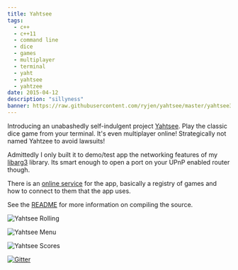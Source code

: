 ```yaml
---
title: Yahtsee
tags:
  - c++
  - c++11
  - command line
  - dice
  - games
  - multiplayer
  - terminal
  - yaht
  - yahtsee
  - yahtzee
date: 2015-04-12
description: "sillyness"
banner: https://raw.githubusercontent.com/ryjen/yahtsee/master/yahtsee3.png
---
```


Introducing an unabashedly self-indulgent project [Yahtsee](http://github.com/ryjen/yahtsee).  Play the classic dice game from your terminal.  It's even multiplayer online! Strategically not named Yahtzee to avoid lawsuits!

Admittedly I only built it to demo/test app the networking features of my [libarg3](https://github.com/ryjen/libarg3) library.  Its smart enough to open a port on your UPnP enabled router though.

There is an [online service](http://connect.arg3.com/yahtsee) for the app, basically a registry of games and how to connect to them that the app uses.

See the [README](https://github.com/ryjen/yahtsee/blob/master/README.md) for more information on compiling the source.  

![Yahtsee Rolling](https://raw.githubusercontent.com/ryjen/yahtsee/master/yahtsee3.png)

![Yahtsee Menu](https://raw.githubusercontent.com/ryjen/yahtsee/master/yahtsee1.png)

![Yahtsee Scores](https://raw.githubusercontent.com/ryjen/yahtsee/master/yahtsee2.png)

[![Gitter](https://badges.gitter.im/Join%20Chat.svg)](https://gitter.im/ryjen/yahtsee?utm_source=badge&utm_medium=badge&utm_campaign=pr-badge)
